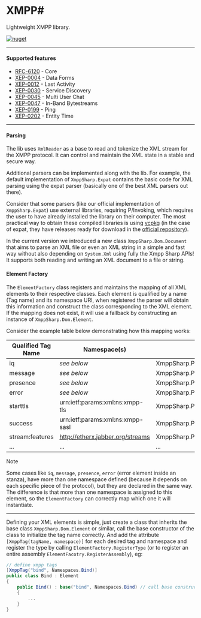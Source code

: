 # XMPP#
Lightweight XMPP library.

[![nuget](https://img.shields.io/badge/XmppSharp-1?style=plastic&logo=nuget&label=NuGet&color=blue)](https://www.nuget.org/packages/XmppSharp/)

<hr/>

#### Supported features

- [RFC-6120](https://xmpp.org/rfcs/rfc6120.html) - Core
- [XEP-0004](https://xmpp.org/extensions/xep-0004.html) - Data Forms
- [XEP-0012](https://xmpp.org/extensions/xep-0012.html) - Last Activity
- [XEP-0030](https://xmpp.org/extensions/xep-0030.html) - Service Discovery
- [XEP-0045](https://xmpp.org/extensions/xep-0045.html) - Multi User Chat
- [XEP-0047](https://xmpp.org/extensions/xep-0047.html) - In-Band Bytestreams
- [XEP-0199](https://xmpp.org/extensions/xep-0199.html) - Ping
- [XEP-0202](https://xmpp.org/extensions/xep-0202.html) - Entity Time

<hr/>

#### Parsing
The lib uses `XmlReader` as a base to read and tokenize the XML stream for the XMPP protocol. It can control and maintain the XML state in a stable and secure way.

Additional parsers can be implemented along with the lib. For example, the default implementation of `XmppSharp.Expat` contains the basic code for XML parsing using the expat parser (basically one of the best XML parsers out there).

Consider that some parsers (like our official implementation of `XmppSharp.Expat`) use external libraries, requiring P/Invoking, which requires the user to have already installed the library on their computer. The most practical way to obtain these compiled libraries is using [vcpkg](https://vcpkg.io/) (in the case of expat, they have releases ready for download in the [official repository](https://github.com/libexpat/libexpat/)).

In the current version we introduced a new class `XmppSharp.Dom.Document` that aims to parse an XML file or even an XML string in a simple and fast way without also depending on `System.Xml` using fully the Xmpp Sharp APIs! It supports both reading and writing an XML document to a file or string.


#### Element Factory

The `ElementFactory` class registers and maintains the mapping of all XML elements to their respective classes. Each element is qualified by a name (Tag name) and its namespace URI, when registered the parser will obtain this information and construct the class corresponding to the XML element. If the mapping does not exist, it will use a fallback by constructing an instance of `XmppSharp.Dom.Element`.

Consider the example table below demonstrating how this mapping works:

| Qualified Tag Name | Namespace(s) | Mapped Class |
| ------------------ | ------------ | ------------ |
iq|*see below*|XmppSharp.Protocol.Iq
message|*see below*|XmppSharp.Protocol.Iq
presence|*see below*|XmppSharp.Protocol.Iq
error|*see below*|XmppSharp.Protocol.Base.StanzaError
starttls|urn:ietf:params:xml:ns:xmpp-tls|XmppSharp.Protocol.Tls.StartTls
success|urn:ietf:params:xml:ns:xmpp-sasl|XmppSharp.Protocol.Sasl.Success
stream:features|http://etherx.jabber.org/streams|XmppSharp.Protocol.Base.StreamFeatures
...|...|...

> [!NOTE]
> Some cases like `iq`, `message`, `presence`, `error` (error element inside an stanza), have more than one namespace defined (because it depends on each specific piece of the protocol), but they are declared in the same way. The difference is that more than one namespace is assigned to this element, so the `ElementFactory` can correctly map which one it will instantiate.

<hr/>

Defining your XML elements is simple, just create a class that inherits the base class `XmppSharp.Dom.Element` or similar, call the base constructor of the class to initialize the tag name correctly. And add the attribute `[XmppTag(tagName, namespace)]` for each desired tag and namespace and register the type by calling `ElementFactory.RegisterType` (or to register an entire assembly `ElementFacotry.RegisterAssembly`), eg:

```cs
// define xmpp tags
[XmppTag("bind", Namespaces.Bind)]
public class Bind : Element
{
    public Bind() : base("bind", Namespaces.Bind) // call base constructor to set-up this element instance.
    {
        ...
    }
}
```
